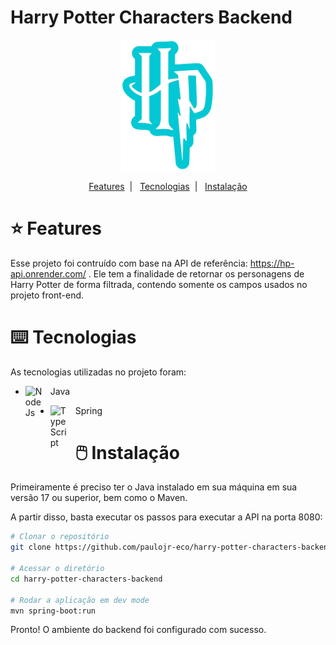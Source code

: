 # Harry Potter Characters Backend

<div align="center">
  <img width="150px" src="docs/images/logo.png">
</div>

<p align="center">
  <a href="#star-features">Features</a>&nbsp;&nbsp;|&nbsp;&nbsp;
  <a href="#keyboard-tecnologias">Tecnologias</a>&nbsp;&nbsp;|&nbsp;&nbsp;
  <a href="#computer_mouse-instalação">Instalação</a>
</p>

# :star: Features

Esse projeto foi contruído com base na API de referência: <a href="https://hp-api.onrender.com/"> https://hp-api.onrender.com/ </a>.
Ele tem a finalidade de retornar os personagens de Harry Potter de forma filtrada, contendo somente os campos usados no projeto <a>front-end</a>.

# :keyboard: Tecnologias

As tecnologias utilizadas no projeto foram:

- <img align="left" alt="NodeJs" width="30px" style="padding-right:10px;" src="https://cdn.jsdelivr.net/gh/devicons/devicon/icons/java/java-original.svg" /> Java

- <img align="left" alt="TypeScript" width="30px" style="padding-right:10px;" src="https://cdn.jsdelivr.net/gh/devicons/devicon/icons/spring/spring-original.svg" /> Spring

# :computer_mouse: Instalação

Primeiramente é preciso ter o Java instalado em sua máquina em sua versão 17 ou superior, bem como o Maven. 

A partir disso, basta executar os passos para executar a API na porta 8080:

```bash
# Clonar o repositório
git clone https://github.com/paulojr-eco/harry-potter-characters-backend.git

# Acessar o diretório
cd harry-potter-characters-backend

# Rodar a aplicação em dev mode
mvn spring-boot:run
```

Pronto! O ambiente do backend foi configurado com sucesso.
